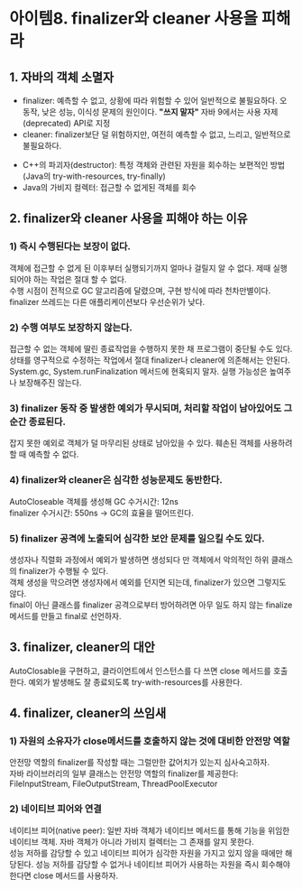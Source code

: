 # 아이템8. finalizer와 cleaner 사용을 피해라
## 1. 자바의 객체 소멸자
- finalizer: 예측할 수 없고, 상황에 따라 위험할 수 있어 일반적으로 불필요하다. 오동작, 낮은 성능, 이식성 문제의 원인이다. **"쓰지 말자"** 자바 9에서는 사용 자제(deprecated) API로 지정
- cleaner: finalizer보단 덜 위험하지만, 여전히 예측할 수 없고, 느리고, 일반적으로 불필요하다.

* C++의 파괴자(destructor): 특정 객체와 관련된 자원을 회수하는 보편적인 방법 (Java의 try-with-resources, try-finally)
* Java의 가비지 컬렉터: 접근할 수 없게된 객체를 회수

## 2. finalizer와 cleaner 사용을 피해야 하는 이유
### 1) 즉시 수행된다는 보장이 없다.
객체에 접근할 수 없게 된 이후부터 실행되기까지 얼마나 걸릴지 알 수 없다. 제때 실행되어야 하는 작업은 절대 할 수 없다.   
수행 시점이 전적으로 GC 알고리즘에 달렸으며, 구현 방식에 따라 천차만별이다.     
finalizer 쓰레드는 다른 애플리케이션보다 우선순위가 낮다. 

### 2) 수행 여부도 보장하지 않는다.
접근할 수 없는 객체에 딸린 종료작업을 수행하지 못한 채 프로그램이 중단될 수도 있다. 
상태를 영구적으로 수정하는 작업에서 절대 finalizer나 cleaner에 의존해서는 안된다.   
System.gc, System.runFinalization 메서드에 현혹되지 말자. 실행 가능성은 높여주나 보장해주진 않는다.     

### 3) finalizer 동작 중 발생한 예외가 무시되며, 처리할 작업이 남아있어도 그 순간 종료된다.
잡지 못한 예외로 객체가 덜 마무리된 상태로 남아있을 수 있다. 훼손된 객체를 사용하려 할 때 예측할 수 없다.   

### 4) finalizer와 cleaner은 심각한 성능문제도 동반한다.
AutoCloseable 객체를 생성해 GC 수거시간: 12ns   
finalizer 수거시간: 550ns -> GC의 효율을 떨어뜨린다.    

### 5) finalizer 공격에 노출되어 심각한 보안 문제를 일으킬 수도 있다.
생성자나 직렬화 과정에서 예외가 발생하면 생성되다 만 객체에서 악의적인 하위 클래스의 finalizer가 수행될 수 있다.    
객체 생성을 막으려면 생성자에서 예외를 던지면 되는데, finalizer가 있으면 그렇지도 않다.     
final이 아닌 클래스를 finalizer 공격으로부터 방어하려면 아무 일도 하지 않는 finalize 메서드를 만들고 final로 선언하자.

## 3. finalizer, cleaner의 대안
AutoClosable을 구현하고, 클라이언트에서 인스턴스를 다 쓰면 close 메서드를 호출한다. 예외가 발생해도 잘 종료되도록 try-with-resources를 사용한다.

## 4. finalizer, cleaner의 쓰임새
### 1) 자원의 소유자가 close메서드를 호출하지 않는 것에 대비한 안전망 역할
안전망 역할의 finalizer를 작성할 때는 그럴만한 값어치가 있는지 심사숙고하자.    
자바 라이브러리의 일부 클래스는 안전망 역할의 finalizer를 제공한다: FileInputStream, FileOutputStream, ThreadPoolExecutor   

### 2) 네이티브 피어와 연결
네이티브 피어(native peer): 일반 자바 객체가 네이티브 메서드를 통해 기능을 위임한 네이티브 객체. 자바 객체가 아니라 가비지 컬렉터는 그 존재를 알지 못한다.      
성능 저하를 감당할 수 있고 네이티브 피어가 심각한 자원을 가지고 있지 않을 때에만 해당된다. 성능 저하를 감당할 수 없거나 네이티브 피어가 사용하는 자원을 즉시 회수해야 한다면 close 메서드를 사용하자.   